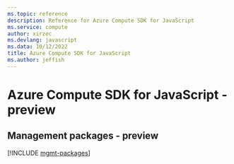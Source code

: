 ```yaml
---
ms.topic: reference
description: Reference for Azure Compute SDK for JavaScript
ms.service: compute
author: xirzec
ms.devlang: javascript
ms.data: 10/12/2022
title: Azure Compute SDK for JavaScript
ms.author: jeffish
---
```

# Azure Compute SDK for JavaScript - preview

## Management packages - preview
[!INCLUDE [mgmt-packages](compute-mgmt-index.md)]
